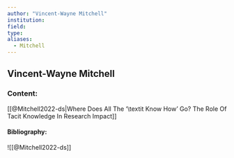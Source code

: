 ```yaml
---
author: "Vincent-Wayne Mitchell"
institution:
field:
type:
aliases:
  - Mitchell
---
```


## Vincent-Wayne Mitchell

### Content:
[[@Mitchell2022-ds|Where Does All The ‘\textit Know How’ Go? The Role Of Tacit Knowledge In Research Impact]]

#### Bibliography:

![[@Mitchell2022-ds]]